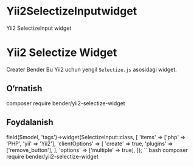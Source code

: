 # Yii2SelectizeInputwidget
Yii2 SelectizeInput widget

# Yii2 Selectize Widget
Creater Bender
Bu Yii2 uchun yengil `Selectize.js` asosidagi widget.

## O‘rnatish
composer require bender/yii2-selectize-widget

## Foydalanish

<?php
use bender\selectize\SelectizeInput;

echo $form->field($model, 'tags')->widget(SelectizeInput::class, [
    'items' => ['php' => 'PHP', 'yii' => 'Yii2'],
    'clientOptions' => [
        'create' => true,
        'plugins' => ['remove_button'],
    ],
    'options' => ['multiple' => true],
]);

```bash
composer require bender/yii2-selectize-widget
